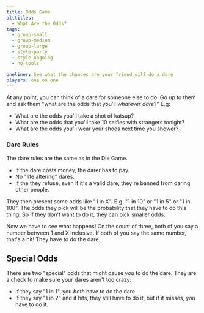 ```yaml
---
title: Odds Game
alttitles:
  - What Are the Odds?
tags:
  - group-small
  - group-medium
  - group-large
  - style-party
  - style-ongoing
  - no-tools

oneliner: See what the chances are your friend will do a dare
players: one on one
---
```

At any point, you can think of a dare for someone else to do. Go up to them and ask them "what are the odds that you'll _whatever dare_?" E.g:
* What are the odds you'll take a shot of katsup?
* What are the odds that you'll take 10 selfies with strangers tonight?
* What are the odds you'll wear your shoes next time you shower?

### Dare Rules
The dare rules are the same as in the Die Game.
* If the dare costs money, the darer has to pay.
* No "life altering" dares.
* If the they refuse, even if it's a valid dare, they're banned from daring other people.

They then present some odds like "1 in X". E.g. "1 in 10" or "1 in 5" or "1 in 100". The odds they pick will be the probability that they have to do this thing. So if they don't want to do it, they can pick smaller odds.

Now we have to see what happens! On the count of three, both of you say a number between 1 and X inclusive. If both of you say the same number, that's a hit! They have to do the dare.

## Special Odds

There are two "special" odds that might cause _you_ to do the dare. They are a check to make sure your dares aren't too crazy:
* If they say "1 in 1", you _both_ have to do the dare.
* If they say "1 in 2" and it hits, they still have to do it, but if it misses, _you_ have to do it.
